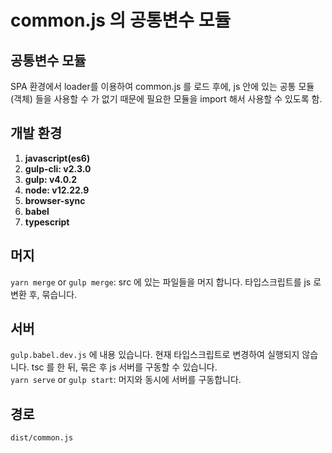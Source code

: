 # common.js 의 공통변수 모듈

## 공통변수 모듈

SPA 환경에서 loader를 이용하여 common.js 를 로드 후에, js 안에 있는 공통 모듈 (객체) 들을 사용할 수 가 없기 때문에 필요한 모듈을 import 해서 사용할 수 있도록 함.

## 개발 환경

1. **javascript(es6)**
2. **gulp-cli: v2.3.0**
3. **gulp: v4.0.2**
4. **node: v12.22.9**
5. **browser-sync**
6. **babel**
7. **typescript**

## 머지

`yarn merge` or `gulp merge`: src 에 있는 파일들을 머지 합니다. 타입스크립트를 js 로 변환 후, 묶습니다.

## 서버

`gulp.babel.dev.js` 에 내용 있습니다. 현재 타입스크립트로 변경하여 실행되지 않습니다. tsc 를 한 뒤, 묶은 후 js 서버를 구동할 수 있습니다. <br>
`yarn serve` or `gulp start`: 머지와 동시에 서버를 구동합니다.

## 경로

`dist/common.js`
